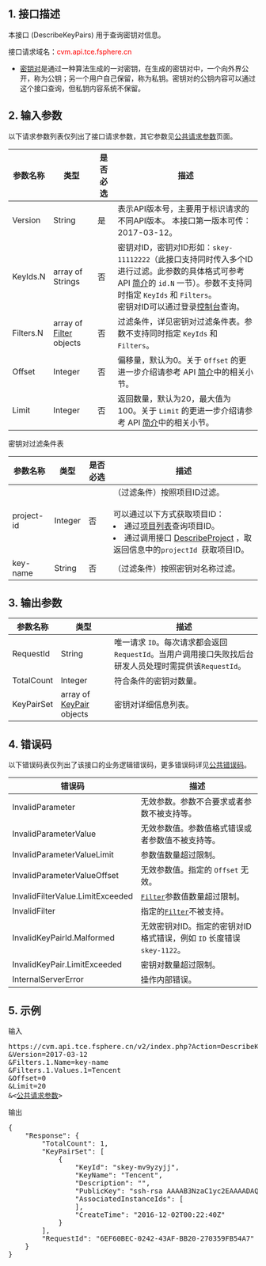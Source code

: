 ## 1. 接口描述

本接口 (DescribeKeyPairs) 用于查询密钥对信息。

接口请求域名：<font style="color:red">cvm.api.tce.fsphere.cn</font>

* [密钥对](/document/product/213/6092)是通过一种算法生成的一对密钥，在生成的密钥对中，一个向外界公开，称为公钥；另一个用户自己保留，称为私钥。密钥对的公钥内容可以通过这个接口查询，但私钥内容系统不保留。


## 2. 输入参数

以下请求参数列表仅列出了接口请求参数，其它参数见[公共请求参数](/document/api/213/11650)页面。

| 参数名称 | 类型 | 是否必选 | 描述 |
|---------|---------|---------|---------|
|Version|String|是|表示API版本号，主要用于标识请求的不同API版本。 本接口第一版本可传：2017-03-12。|
| KeyIds.N  | array of Strings | 否 | 密钥对ID，密钥对ID形如：`skey-11112222`（此接口支持同时传入多个ID进行过滤。此参数的具体格式可参考 API [简介](/document/api/213/11646)的 `id.N` 一节）。参数不支持同时指定 `KeyIds` 和 `Filters`。<br> 密钥对ID可以通过登录[控制台](http://console.tcecqpoc.fsphere.cn/cvm/sshkey)查询。|
| Filters.N| array of [Filter](/document/api/213/9451#filter) objects| 否| 过滤条件，详见密钥对过滤条件表。参数不支持同时指定 `KeyIds` 和 `Filters`。|
| Offset| Integer| 否| 偏移量，默认为0。关于 `Offset` 的更进一步介绍请参考 API [简介](/document/api/213/11646#.E8.BE.93.E5.85.A5.E5.8F.82.E6.95.B0.E4.B8.8E.E8.BF.94.E5.9B.9E.E5.8F.82.E6.95.B0.E9.87.8A.E4.B9.89)中的相关小节。|
| Limit| Integer| 否| 返回数量，默认为20，最大值为100。关于 `Limit` 的更进一步介绍请参考 API [简介](/doc/api/229/568#.E8.BE.93.E5.85.A5.E5.8F.82.E6.95.B0.E4.B8.8E.E8.BF.94.E5.9B.9E.E5.8F.82.E6.95.B0.E9.87.8A.E4.B9.89)中的相关小节。|

密钥对过滤条件表

| 参数名称| 类型| 是否必选| 描述|
|---------|---------|---------|---------|
| project-id| Integer| 否| （过滤条件）按照项目ID过滤。<br><br>可以通过以下方式获取项目ID：<br><li>通过[项目列表](http://console.tcecqpoc.fsphere.cn/project)查询项目ID。<br><li>通过调用接口 [DescribeProject](/document/api/378/4400) ，取返回信息中的`projectId `获取项目ID。|
| key-name| String| 否| （过滤条件）按照密钥对名称过滤。|


## 3. 输出参数

| 参数名称 | 类型 | 描述 |
|---------|---------|---------|
| RequestId| String| 唯一请求 `ID`。每次请求都会返回`RequestId`。当用户调用接口失败找后台研发人员处理时需提供该`RequestId`。|
| TotalCount | Integer | 符合条件的密钥对数量。 |
| KeyPairSet| array of [KeyPair](/document/api/213/9451#keypair) objects| 密钥对详细信息列表。|


## 4. 错误码

以下错误码表仅列出了该接口的业务逻辑错误码，更多错误码详见[公共错误码](/document/api/213/11657)。


| 错误码 | 描述 |
|---------|---------|
|InvalidParameter| 无效参数。参数不合要求或者参数不被支持等。|
|InvalidParameterValue| 无效参数值。参数值格式错误或者参数值不被支持等。|
|InvalidParameterValueLimit|参数值数量超过限制。|
|InvalidParameterValueOffset| 无效参数值。指定的 `Offset` 无效。
|InvalidFilterValue.LimitExceeded|[`Filter`](/document/api/213/9451#filter)参数值数量超过限制。|
|InvalidFilter|指定的[`Filter`](/document/api/213/9451#filter)不被支持。|
|InvalidKeyPairId.Malformed|无效密钥对ID。指定的密钥对ID格式错误，例如 `ID` 长度错误`skey-1122`。|
|InvalidKeyPair.LimitExceeded|密钥对数量超过限制。|
|InternalServerError|操作内部错误。|


## 5. 示例

输入
<pre>
https://cvm.api.tce.fsphere.cn/v2/index.php?Action=DescribeKeyPairs
&Version=2017-03-12
&Filters.1.Name=key-name
&Filters.1.Values.1=Tencent
&Offset=0
&Limit=20
&<<a href="/document/api/213/11650">公共请求参数</a>>
</pre>

输出
<pre>
{
    "Response": {
        "TotalCount": 1,
        "KeyPairSet": [
            {
                "KeyId": "skey-mv9yzyjj",
                "KeyName": "Tencent",
                "Description": "",
                "PublicKey": "ssh-rsa AAAAB3NzaC1yc2EAAAADAQABAAAAgQDP0Yw2T4itUKOJQIK69c1Asy1UO88cxEbujR5Jbr0e/Ey1v4ZKAUzDnsBnFlf4hKPA1YvMB8RBYj4GcLtM7PrKnBNNram8rgl73X/klOO8oqKv+J/XUA7KHH1Y6wcn1RTRTMdDHbGhW1q/UpfeylNTbf+wEIWhEfaL5FKQm4hqCw== skey_112168",
                "AssociatedInstanceIds": [
                ],
                "CreateTime": "2016-12-02T00:22:40Z"
            }
        ],
        "RequestId": "6EF60BEC-0242-43AF-BB20-270359FB54A7"
    }
}
</pre>
